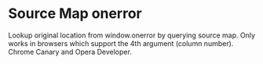 Source Map onerror
=================

Lookup original location from window.onerror by querying source map. Only works in browsers which support the 4th argument (column number). Chrome Canary and Opera Developer.
